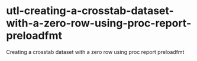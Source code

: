 # utl-creating-a-crosstab-dataset-with-a-zero-row-using-proc-report-preloadfmt
Creating a crosstab dataset with a zero row using proc report preloadfmt                                                                                                                                         
